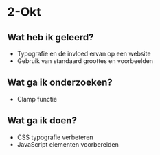 # 2-Okt
## Wat heb ik geleerd?
- Typografie en de invloed ervan op een website
- Gebruik van standaard groottes en voorbeelden

## Wat ga ik onderzoeken?
- Clamp functie

## Wat ga ik doen?
- CSS typografie verbeteren
- JavaScript elementen voorbereiden
